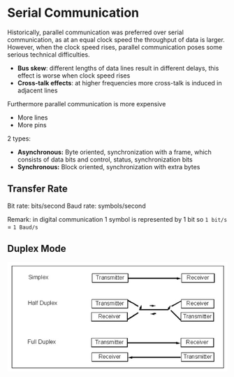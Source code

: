 # Serial Communication

Historically, parallel communication was preferred over serial communication, as at an equal clock speed the throughput of data is larger. However, when the clock speed rises, parallel communication poses some serious technical difficulties.

* **Bus skew**: different lengths of data lines result in different delays, this effect is worse when clock speed rises  
* **Cross-talk effects**: at higher frequencies more cross-talk is induced in adjacent lines

Furthermore parallel communication is more expensive

* More lines
* More pins

2 types:

* **Asynchronous:** Byte oriented, synchronization with a frame, which consists of data bits and control, status, synchronization bits
* **Synchronous:** Block oriented, synchronization with extra bytes

## Transfer Rate

Bit rate: bits/second
Baud rate: symbols/second

Remark: in digital communication 1 symbol is represented by 1 bit so `1 bit/s` = `1 Baud/s`

## Duplex Mode

![](./img/duplex-mode.png)

<!-- Also see https://onebyzeroelectronics.blogspot.com/2016/03/difference-between-usart-uart-rs232-usb.html -->
